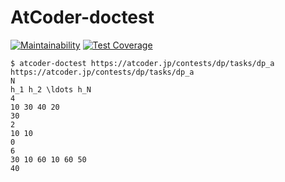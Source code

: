 # AtCoder-doctest

[![Maintainability](https://api.codeclimate.com/v1/badges/9e6988efa1b2b4e9a6e6/maintainability)](https://codeclimate.com/github/muro3r/AtCoder-doctest/maintainability)
[![Test Coverage](https://api.codeclimate.com/v1/badges/9e6988efa1b2b4e9a6e6/test_coverage)](https://codeclimate.com/github/muro3r/AtCoder-doctest/test_coverage)

```shell
$ atcoder-doctest https://atcoder.jp/contests/dp/tasks/dp_a
https://atcoder.jp/contests/dp/tasks/dp_a
N
h_1 h_2 \ldots h_N
4
10 30 40 20
30
2
10 10
0
6
30 10 60 10 60 50
40
